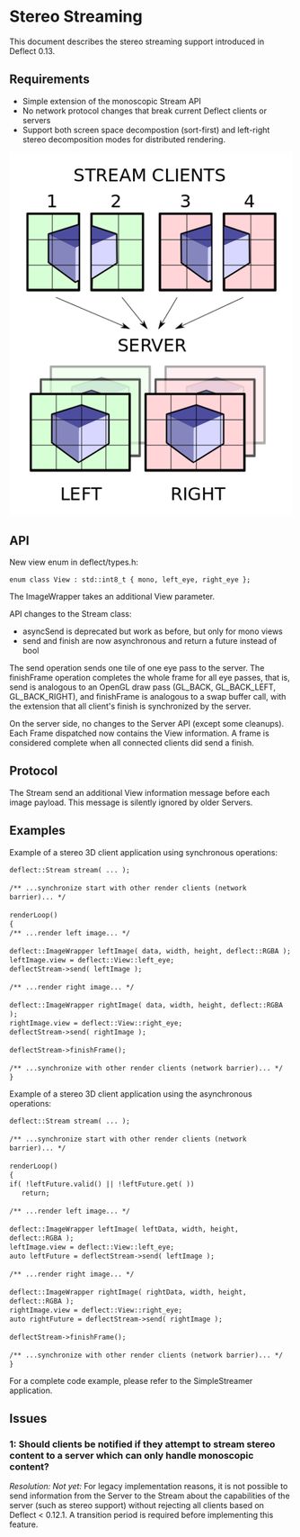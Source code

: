 Stereo Streaming
============

This document describes the stereo streaming support introduced in Deflect 0.13.

## Requirements

* Simple extension of the monoscopic Stream API
* No network protocol changes that break current Deflect clients or servers
* Support both screen space decompostion (sort-first) and left-right stereo
  decomposition modes for distributed rendering.

![Stereo streaming overview](stereo.png)

## API

New view enum in deflect/types.h:

    enum class View : std::int8_t { mono, left_eye, right_eye };

The ImageWrapper takes an additional View parameter.

API changes to the Stream class:
* asyncSend is deprecated but work as before, but only for mono views
* send and finish are now asynchronous and return a future instead of bool

The send operation sends one tile of one eye pass to the server. The finishFrame
operation completes the whole frame for all eye passes, that is, send is
analogous to an OpenGL draw pass (GL_BACK, GL_BACK_LEFT, GL_BACK_RIGHT), and
finishFrame is analogous to a swap buffer call, with the extension that all
client's finish is synchronized by the server.

On the server side, no changes to the Server API (except some cleanups). Each
Frame dispatched now contains the View information. A frame is considered
complete when all connected clients did send a finish.


## Protocol

The Stream send an additional View information message before each image
payload. This message is silently ignored by older Servers.

## Examples

Example of a stereo 3D client application using synchronous operations:

    deflect::Stream stream( ... );

    /** ...synchronize start with other render clients (network barrier)... */

    renderLoop()
    {
    /** ...render left image... */

    deflect::ImageWrapper leftImage( data, width, height, deflect::RGBA );
    leftImage.view = deflect::View::left_eye;
    deflectStream->send( leftImage );

    /** ...render right image... */

    deflect::ImageWrapper rightImage( data, width, height, deflect::RGBA );
    rightImage.view = deflect::View::right_eye;
    deflectStream->send( rightImage );

    deflectStream->finishFrame();

    /** ...synchronize with other render clients (network barrier)... */
    }

Example of a stereo 3D client application using the asynchronous operations:

    deflect::Stream stream( ... );

    /** ...synchronize start with other render clients (network barrier)... */

    renderLoop()
    {
    if( !leftFuture.valid() || !leftFuture.get( ))
       return;

    /** ...render left image... */

    deflect::ImageWrapper leftImage( leftData, width, height, deflect::RGBA );
    leftImage.view = deflect::View::left_eye;
    auto leftFuture = deflectStream->send( leftImage );

    /** ...render right image... */

    deflect::ImageWrapper rightImage( rightData, width, height, deflect::RGBA );
    rightImage.view = deflect::View::right_eye;
    auto rightFuture = deflectStream->send( rightImage );

    deflectStream->finishFrame();

    /** ...synchronize with other render clients (network barrier)... */
    }

For a complete code example, please refer to the SimpleStreamer application.

## Issues

### 1: Should clients be notified if they attempt to stream stereo content to a server which can only handle monoscopic content?

_Resolution: Not yet:_
For legacy implementation reasons, it is not possible to
send information from the Server to the Stream about the capabilities of the
server (such as stereo support) without rejecting all clients based on Deflect
< 0.12.1. A transition period is required before implementing this feature.
